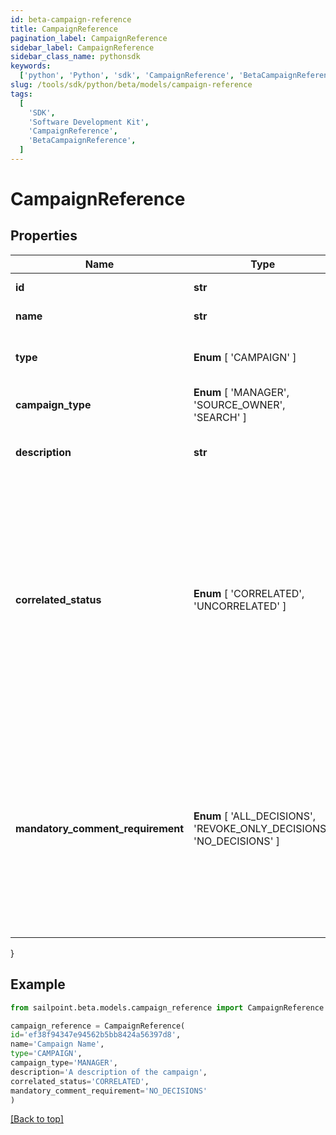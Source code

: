 ```yaml
---
id: beta-campaign-reference
title: CampaignReference
pagination_label: CampaignReference
sidebar_label: CampaignReference
sidebar_class_name: pythonsdk
keywords:
  ['python', 'Python', 'sdk', 'CampaignReference', 'BetaCampaignReference']
slug: /tools/sdk/python/beta/models/campaign-reference
tags:
  [
    'SDK',
    'Software Development Kit',
    'CampaignReference',
    'BetaCampaignReference',
  ]
---
```


# CampaignReference

## Properties

| Name | Type | Description | Notes |
| --- | --- | --- | --- |
| **id** | **str** | The unique ID of the campaign. | [required] |
| **name** | **str** | The name of the campaign. | [required] |
| **type** | **Enum** [ 'CAMPAIGN' ] | The type of object that is being referenced. | [required] |
| **campaign_type** | **Enum** [ 'MANAGER', 'SOURCE_OWNER', 'SEARCH' ] | The type of the campaign. | [required] |
| **description** | **str** | The description of the campaign set by the admin who created it. | [required] |
| **correlated_status** | **Enum** [ 'CORRELATED', 'UNCORRELATED' ] | The correlatedStatus of the campaign. Only SOURCE_OWNER campaigns can be Uncorrelated. An Uncorrelated certification campaign only includes Uncorrelated identities (An identity is uncorrelated if it has no accounts on an authoritative source). | [required] |
| **mandatory_comment_requirement** | **Enum** [ 'ALL_DECISIONS', 'REVOKE_ONLY_DECISIONS', 'NO_DECISIONS' ] | Determines whether comments are required for decisions during certification reviews. You can require comments for all decisions, revoke-only decisions, or no decisions. By default, comments are not required for decisions. | [required] |

}

## Example

```python
from sailpoint.beta.models.campaign_reference import CampaignReference

campaign_reference = CampaignReference(
id='ef38f94347e94562b5bb8424a56397d8',
name='Campaign Name',
type='CAMPAIGN',
campaign_type='MANAGER',
description='A description of the campaign',
correlated_status='CORRELATED',
mandatory_comment_requirement='NO_DECISIONS'
)

```

[[Back to top]](#)
